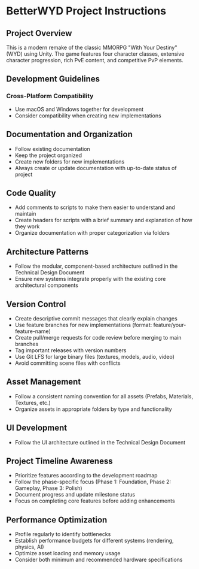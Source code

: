 # BetterWYD Project Instructions

## Project Overview
This is a modern remake of the classic MMORPG "With Your Destiny" (WYD) using Unity. The game features four character classes, extensive character progression, rich PvE content, and competitive PvP elements.

## Development Guidelines

### Cross-Platform Compatibility

- Use macOS and Windows together for development
- Consider compatibility when creating new implementations

## Documentation and Organization

- Follow existing documentation
- Keep the project organized
- Create new folders for new implementations
- Always create or update documentation with up-to-date status of project

## Code Quality

- Add comments to scripts to make them easier to understand and maintain
- Create headers for scripts with a brief summary and explanation of how they work
- Organize documentation with proper categorization via folders

## Architecture Patterns

- Follow the modular, component-based architecture outlined in the Technical Design Document
- Ensure new systems integrate properly with the existing core architectural components

## Version Control

- Create descriptive commit messages that clearly explain changes
- Use feature branches for new implementations (format: feature/your-feature-name)
- Create pull/merge requests for code review before merging to main branches
- Tag important releases with version numbers
- Use Git LFS for large binary files (textures, models, audio, video)
- Avoid committing scene files with conflicts

## Asset Management

- Follow a consistent naming convention for all assets (Prefabs, Materials, Textures, etc.)
- Organize assets in appropriate folders by type and functionality

## UI Development

- Follow the UI architecture outlined in the Technical Design Document

## Project Timeline Awareness

- Prioritize features according to the development roadmap
- Follow the phase-specific focus (Phase 1: Foundation, Phase 2: Gameplay, Phase 3: Polish)
- Document progress and update milestone status
- Focus on completing core features before adding enhancements

## Performance Optimization

- Profile regularly to identify bottlenecks
- Establish performance budgets for different systems (rendering, physics, AI)
- Optimize asset loading and memory usage
- Consider both minimum and recommended hardware specifications
